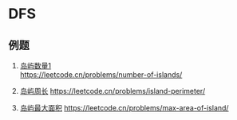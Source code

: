 # DFS

## 例题
1. [岛屿数量1](./numIsland.py)   
   https://leetcode.cn/problems/number-of-islands/

2. [岛屿周长]()
   https://leetcode.cn/problems/island-perimeter/

3. [岛屿最大面积]()
   https://leetcode.cn/problems/max-area-of-island/
